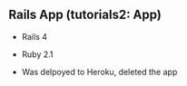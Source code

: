 ## Rails App (tutorials2: App)



* Rails 4

* Ruby 2.1

* Was delpoyed to Heroku, deleted the app

